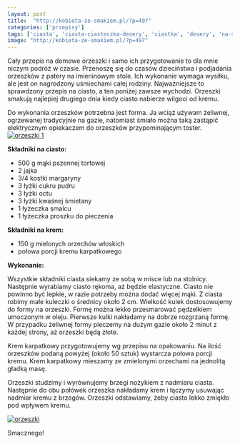 ```yaml
---
layout: post
title:  "http://kobieta-ze-smakiem.pl/?p=497"
categories: ['przepisy']
tags: ['ciasta', 'ciasta-ciasteczka-desery', 'ciastka', 'desery', 'na-slodko', 'orzeszki', 'przepisy']
image: "http://kobieta-ze-smakiem.pl/?p=497"
---
```

Cały przepis na domowe orzeszki i samo ich przygotowanie to dla mnie niczym podróż w czasie. Przenoszę się do czasów dzieciństwa i podjadania orzeszków z patery na imieninowym stole. Ich wykonanie wymaga wysiłku, ale jest on nagrodzony uśmiechami całej rodziny. Najważniejsze to sprawdzony przepis na ciasto, a ten poniżej zawsze wychodzi. Orzeszki smakują najlepiej drugiego dnia kiedy ciasto nabierze wilgoci od kremu.

Do wykonania orzeszków potrzebna jest forma. Ja wciąż używam żeliwnej, ogrzewanej tradycyjnie na gazie, natomiast śmiało można taką zastąpić elektrycznym opiekaczem do orzeszków przypominającym toster.
[![orzeszki 1](http://kobieta-ze-smakiem.pl/wp-content/uploads/2015/03/orzeszki-1-300x225.jpg)](http://kobieta-ze-smakiem.pl/wp-content/uploads/2015/03/orzeszki-1.jpg)



**Składniki na ciasto:**
* 500 g mąki pszennej tortowej
* 2 jajka
* 3/4 kostki margaryny
* 3 łyżki cukru pudru
* 3 łyżki octu
* 3 łyżki kwaśnej śmietany
* 1 łyżeczka smalcu
* 1 łyżeczka proszku do pieczenia


**Składniki na krem:**
* 150 g mielonych orzechów włoskich
* połowa porcji kremu karpatkowego


**Wykonanie:**

Wszystkie składniki ciasta siekamy ze sobą w misce lub na stolnicy. Następnie wyrabiamy ciasto rękoma, aż będzie elastyczne. Ciasto nie powinno być lepkie, w razie potrzeby można dodać więcej mąki. Z ciasta robimy małe kuleczki o średnicy około 2 cm. Wielkość kulek dostosowujemy do formy na orzeszki. Formę można lekko przesmarować pędzelkiem umoczonym w oleju. Pierwsze kulki nakładamy na dobrze rozgrzaną formę. W przypadku żeliwnej formy pieczemy na dużym gazie około 2 minut z każdej strony, aż orzeszki będą złote.

Krem karpatkowy przygotowujemy wg przepisu na opakowaniu. Na ilość orzeszków podaną powyżej (około 50 sztuk) wystarcza połowa porcji kremu. Krem karpatkowy mieszamy ze zmielonymi orzechami na jednolitą gładką masę.

Orzeszki studzimy i wyrównujemy brzegi nożykiem z nadmiaru ciasta. Następnie do obu połówek orzeszka nakładamy krem i łączymy usuwając nadmiar kremu z brzegów. Orzeszki odstawiamy, żeby ciasto lekko zmiękło pod wpływem kremu.

[![orzeszki](http://kobieta-ze-smakiem.pl/wp-content/uploads/2015/03/orzeszki-300x225.jpg)](http://kobieta-ze-smakiem.pl/wp-content/uploads/2015/03/orzeszki.jpg)

Smacznego!
    